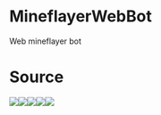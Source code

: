 # MineflayerWebBot
 Web mineflayer bot
# Source
<img src="https://img.shields.io/badge/HTML-black?style=for-the-badge&logo=HTML5&logoColor=E34F26"/><img src="https://img.shields.io/badge/CSS-black?style=for-the-badge&logo=CSS3&logoColor=1572B6"/><img src="https://img.shields.io/badge/JAVASCRIPT-black?style=for-the-badge&logo=JavaScript&logoColor=F7DF1E"/><img src="https://img.shields.io/badge/PYTHON-black?style=for-the-badge&logo=python&logoColor=gold"/><img src="https://img.shields.io/badge/GIT-black?style=for-the-badge&logo=GIT&logoColor=F05032"/>